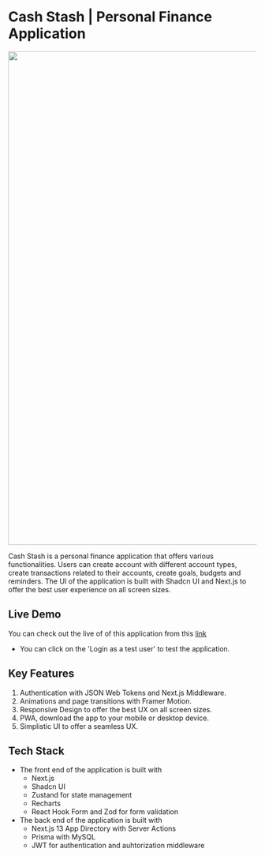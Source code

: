 <link rel="stylesheet" href="./markdown.css">

# Cash Stash | Personal Finance Application

<img src='https://res.cloudinary.com/dmwafn98h/image/upload/v1704543112/rx4gibcmhgnsontkifyq.png' width='1000'/>

Cash Stash is a personal finance application that offers various functionalities. Users can create account with different account types, create transactions related to their accounts, create goals, budgets and reminders. The UI of the application is built with Shadcn UI and Next.js to offer the best user experience on all screen sizes.

## Live Demo

You can check out the live of of this application from this [link](https://cashstash.borakaraca.tech)

- You can click on the 'Login as a test user' to test the application.

## Key Features

1. Authentication with JSON Web Tokens and Next.js Middleware.
2. Animations and page transitions with Framer Motion.
3. Responsive Design to offer the best UX on all screen sizes.
4. PWA, download the app to your mobile or desktop device.
5. Simplistic UI to offer a seamless UX.

## Tech Stack

- The front end of the application is built with
  - Next.js
  - Shadcn UI
  - Zustand for state management
  - Recharts
  - React Hook Form and Zod for form validation
- The back end of the application is built with
  - Next.js 13 App Directory with Server Actions
  - Prisma with MySQL
  - JWT for authentication and auhtorization middleware

